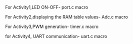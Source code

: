 For Activity1,LED ON-OFF- port.c macro

For Activity2,displaying the RAM table values- Adc.c macro

For Activity3,PWM generation- timer.c macro

for Activity4, UART communication- uart.c macro
